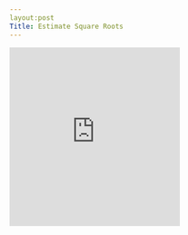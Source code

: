 ```yaml
---
layout:post
Title: Estimate Square Roots
---
```

<iframe wid th="420" height="315" src="https://www.youtube.com/embed/DXcM2_xldtM" frameborder="0" allowfullscreen></iframe>
